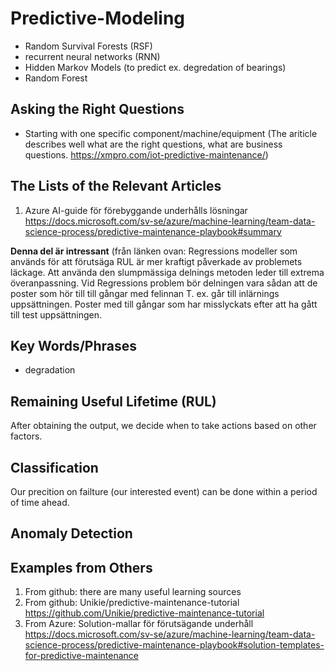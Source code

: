 # Predictive-Modeling

- Random Survival Forests (RSF) 
- recurrent neural networks (RNN)
- Hidden Markov Models (to predict ex. degredation of bearings)
- Random Forest

## Asking the Right Questions

- Starting with one specific component/machine/equipment  (The ariticle describes well what are the right questions, what are business questions. https://xmpro.com/iot-predictive-maintenance/)

## The Lists of the Relevant Articles

1. Azure AI-guide för förebyggande underhålls lösningar
https://docs.microsoft.com/sv-se/azure/machine-learning/team-data-science-process/predictive-maintenance-playbook#summary

**Denna del är intressant** (från länken ovan:
Regressions modeller som används för att förutsäga RUL är mer kraftigt påverkade av problemets läckage. Att använda den slumpmässiga delnings metoden leder till extrema överanpassning. Vid Regressions problem bör delningen vara sådan att de poster som hör till till gångar med felinnan T. ex. går till inlärnings uppsättningen. Poster med till gångar som har misslyckats efter att ha gått till test uppsättningen.

## Key Words/Phrases
- degradation

## Remaining Useful Lifetime (RUL)
After obtaining the output, we decide when to take actions based on other factors. 

## Classification
Our precition on failture (our interested event) can be done within a period of time ahead.

## Anomaly Detection

## Examples from Others

1. From github: there are many useful learning sources
2. From github: Unikie/predictive-maintenance-tutorial   https://github.com/Unikie/predictive-maintenance-tutorial
3. From Azure: Solution-mallar för förutsägande underhåll  
https://docs.microsoft.com/sv-se/azure/machine-learning/team-data-science-process/predictive-maintenance-playbook#solution-templates-for-predictive-maintenance

